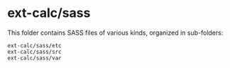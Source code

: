 # ext-calc/sass

This folder contains SASS files of various kinds, organized in sub-folders:

    ext-calc/sass/etc
    ext-calc/sass/src
    ext-calc/sass/var
